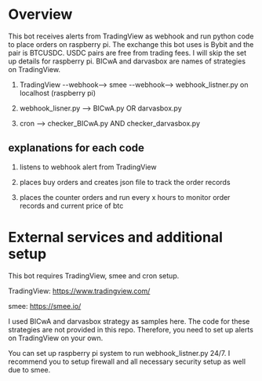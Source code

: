 # Overview
This bot receives alerts from TradingView as webhook and run python code to place orders on raspberry pi. The exchange this bot uses is Bybit and the pair is BTCUSDC. USDC pairs are free from trading fees. I will skip the set up details for raspberry pi. BICwA and darvasbox are names of strategies on TradingView.

1. TradingView --webhook--> smee --webhook--> webhook_listner.py on localhost (raspberry pi)

2. webhook_lisner.py --> BICwA.py OR darvasbox.py

3. cron --> checker_BICwA.py AND checker_darvasbox.py

## explanations for each code
1. listens to webhook alert from TradingView

2. places buy orders and creates json file to track the order records

3. places the counter orders and run every x hours to monitor order records and current price of btc

# External services and additional setup
This bot requires TradingView, smee and cron setup.

TradingView: https://www.tradingview.com/

smee: https://smee.io/

I used BICwA and darvasbox strategy as samples here. The code for these strategies are not provided in this repo. Therefore, you need to set up alerts on TradingView on your own.

You can set up raspberry pi system to run webhook_listner.py 24/7.
I recommend you to setup firewall and all necessary security setup as well due to smee.
